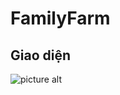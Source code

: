 # FamilyFarm
## Giao diện
![picture alt](https://github.com/namhai03/Rau_cu_shop/blob/main/image/full-layout.png "Giao diện trang web")
